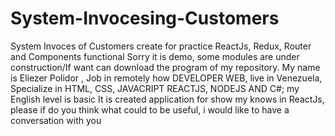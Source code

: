 # System-Invocesing-Customers
System Invoces of Customers create for practice ReactJs, Redux, Router and Components functional
Sorry it is demo, some modules are under construction/If want can download the program of my repository.
My name is Eliezer Polidor , Job in remotely how DEVELOPER WEB, live in Venezuela, Specialize in HTML, CSS, JAVACRIPT REACTJS, NODEJS AND C#; my English level is basic
It is created application for show my knows in ReactJs, please if  do you think what could to be useful, i would like to have a conversation with you
